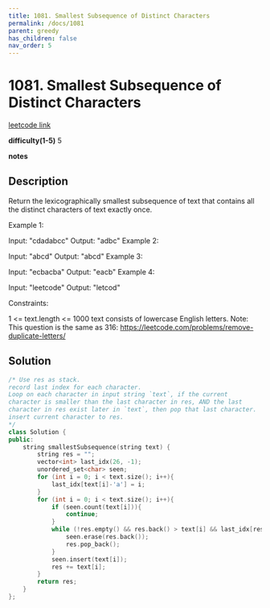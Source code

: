 ```yaml
---
title: 1081. Smallest Subsequence of Distinct Characters
permalink: /docs/1081
parent: greedy
has_children: false
nav_order: 5
---
```

# 1081. Smallest Subsequence of Distinct Characters
[leetcode link](https://leetcode.com/problems/smallest-subsequence-of-distinct-characters/)

**difficulty(1-5)** 
5

**notes**   


## Description
Return the lexicographically smallest subsequence of text that contains all the distinct characters of text exactly once.

Example 1:

Input: "cdadabcc"
Output: "adbc"
Example 2:

Input: "abcd"
Output: "abcd"
Example 3:

Input: "ecbacba"
Output: "eacb"
Example 4:

Input: "leetcode"
Output: "letcod"
 

Constraints:

1 <= text.length <= 1000
text consists of lowercase English letters.
Note: This question is the same as 316: https://leetcode.com/problems/remove-duplicate-letters/

## Solution
```c++
/* Use res as stack.
record last index for each character. 
Loop on each character in input string `text`, if the current
character is smaller than the last character in res, AND the last 
character in res exist later in `text`, then pop that last character. 
insert current character to res. 
*/
class Solution {
public:
    string smallestSubsequence(string text) {
        string res = "";
        vector<int> last_idx(26, -1);
        unordered_set<char> seen;
        for (int i = 0; i < text.size(); i++){
            last_idx[text[i]-'a'] = i;
        }
        for (int i = 0; i < text.size(); i++){
            if (seen.count(text[i])){
                continue;
            }
            while (!res.empty() && res.back() > text[i] && last_idx[res.back()-'a'] > i){
                seen.erase(res.back());
                res.pop_back();
            }
            seen.insert(text[i]);
            res += text[i];
        }
        return res;
    }
};
```
<!-- 
Default label
{: .label }

Blue label
{: .label .label-blue }

Stable
{: .label .label-green }

New release
{: .label .label-purple }

Coming soon
{: .label .label-yellow }

Deprecated
{: .label .label-red } -->
